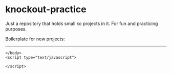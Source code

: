 knockout-practice
=================

Just a repository that holds small ko projects in it. For fun and practicing purposes.


Boilerplate for new projects:

------------------------------------------------------------------------------------------

<html>
    <head>
        <title>Axel Practice Project</title>
        <meta name="Description" content="My JavaScript Playground">
        <script src="../JS Libraries/jquery-2.1.0.min.js"></script>
        <script src="../JS Libraries/knockout-3.1.0.js"></script>       
    </head>
    <body>
      
    </body>
    <script type="text/javascript">
      
    </script>
</html>
